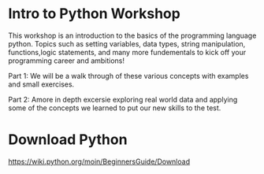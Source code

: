 # Intro to Python Workshop
This workshop is an introduction to the basics of the programming language python. Topics such as setting variables, data types, string manipulation,
functions,logic statements, and many more fundementals to kick off your programming career and ambitions!

Part 1: We will be a walk through of these various concepts with examples and small exercises.

Part 2: Amore in depth excersie exploring real world data and applying some of the concepts we learned to put our new skills to the test.


# Download Python
https://wiki.python.org/moin/BeginnersGuide/Download
